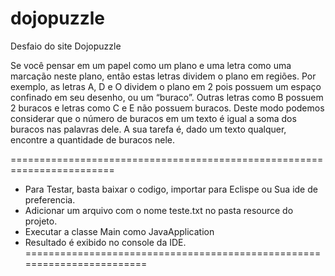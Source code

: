 # dojopuzzle
Desfaio do site Dojopuzzle

Se você pensar em um papel como um plano e uma letra como uma marcação neste plano, 
então estas letras dividem o plano em regiões. Por exemplo, as letras A, D e O dividem o 
plano em 2 pois possuem um espaço confinado em seu desenho, ou um “buraco”. 
Outras letras como B possuem 2 buracos e letras como C e E não possuem buracos.
Deste modo podemos considerar que o número de buracos em um texto é 
igual a soma dos buracos nas palavras dele.
A sua tarefa é, dado um texto qualquer, encontre a quantidade de buracos nele.


========================================================================
 - Para Testar, basta baixar o codigo, importar para Eclispe ou Sua ide de preferencia. 
 - Adicionar um arquivo com o nome teste.txt no pasta resource do projeto.
 - Executar a classe Main como JavaApplication
 - Resultado é exibido no console da IDE.
========================================================================
